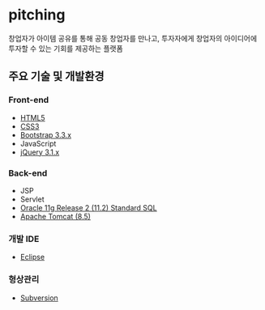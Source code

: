 # pitching
창업자가 아이템 공유를 통해 공동 창업자를 만나고, 투자자에게 창업자의 아이디어에 투자할 수 있는 기회를 제공하는 플랫폼

## 주요 기술 및 개발환경
### Front-end
- [HTML5](http://w3.org/TR/html5)
- [CSS3](http://w3.org/TR/CSS) 
- [Bootstrap 3.3.x](http://bootstrapk.com)
- JavaScript
- [jQuery 3.1.x](http://jquery.com)

### Back-end
- JSP
- Servlet
- [Oracle 11g Release 2 (11.2) Standard SQL](http://docs.oracle.com/cd/E11882_01/server.112/e41084/ap_standard_sql.htm) 
- [Apache Tomcat (8.5)](http://tomcat.apache.org)

### 개발 IDE
- [Eclipse](https://www.eclipse.org/)
 
### 형상관리 
- [Subversion](https://www.eclipse.org/subversive/downloads.php)
